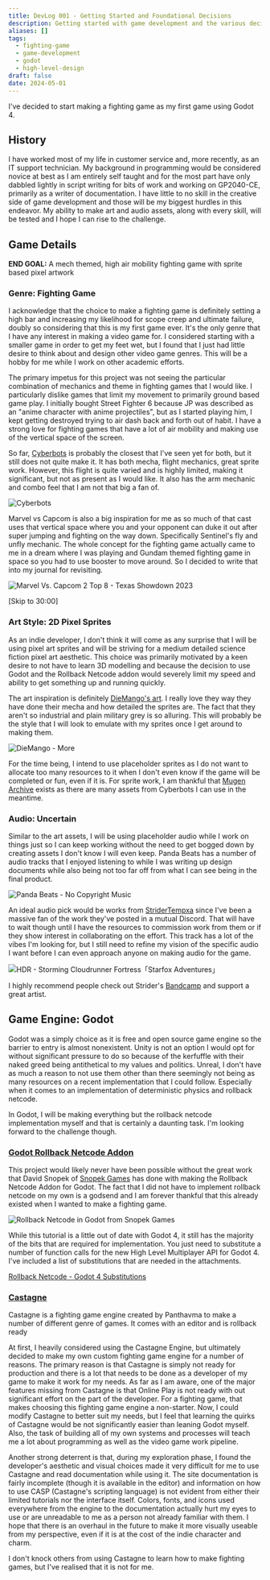 ```yaml
---
title: DevLog 001 - Getting Started and Foundational Decisions
description: Getting started with game development and the various decisions made
aliases: []
tags:
  - fighting-game
  - game-development
  - godot
  - high-level-design
draft: false
date: 2024-05-01
---
```


I've decided to start making a fighting game as my first game using Godot 4.

## History

I have worked most of my life in customer service and, more recently, as an IT support technician. My background in
programming would be considered novice at best as I am entirely self taught and for the most part have only dabbled
lightly in script writing for bits of work and working on GP2040-CE, primarily as a writer of documentation. I have
little to no skill in the creative side of game development and those will be my biggest hurdles in this endeavor. My
ability to make art and audio assets, along with every skill, will be tested and I hope I can rise to the challenge.

## Game Details

**END GOAL:** A mech themed, high air mobility fighting game with sprite based pixel artwork

### Genre: Fighting Game

I acknowledge that the choice to make a fighting game is definitely setting a high bar and increasing my likelihood for
scope creep and ultimate failure, doubly so considering that this is my first game ever. It's the only genre that I have
any interest in making a video game for. I considered starting with a smaller game in order to get my feet wet, but I
found that I just had little desire to think about and design other video game genres. This will be a hobby for me while
I work on other academic efforts.

The primary impetus for this project was not seeing the particular combination of mechanics and theme in fighting games
that I would like. I particularly dislike games that limit my movement to primarily ground based game play. I initially
bought Street Fighter 6 because JP was described as an "anime character with anime projectiles", but as I started
playing him, I kept getting destroyed trying to air dash back and forth out of habit. I have a strong love for fighting
games that have a lot of air mobility and making use of the vertical space of the screen.

So far, [Cyberbots](https://store.steampowered.com/app/1556724/Capcom_Arcade_StadiumCYBERBOTS__FULLMETAL_MADNESS/) is
probably the closest that I've seen yet for both, but it still does not quite make it. It has both mecha, flight
mechanics, great sprite work. However, this flight is quite varied and is highly limited, making it significant, but not
as present as I would like. It also has the arm mechanic and combo feel that I am not that big a fan of.

![Cyberbots](https://cdn.cloudflare.steamstatic.com/steam/apps/1556724/ss_2fa2c6022a681272fe96969a6b25e3f00e78d735.600x338.jpg?t=1634751600)

Marvel vs Capcom is also a big inspiration for me as so much of that cast uses that vertical space where you and your
opponent can duke it out after super jumping and fighting on the way down. Specifically Sentinel's fly and unfly
mechanic. The whole concept for the fighting game actually came to me in a dream where I was playing and Gundam themed
fighting game in space so you had to use booster to move around. So I decided to write that into my journal for
revisiting.

![Marvel Vs. Capcom 2 Top 8 - Texas Showdown 2023](https://www.youtube.com/watch?v=znshmx0GzkE&t=1800s)

[Skip to 30:00]

### Art Style: 2D Pixel Sprites

As an indie developer, I don't think it will come as any surprise that I will be using pixel art sprites and will be
striving for a medium detailed science fiction pixel art aesthetic. This choice was primarily motivated by a keen desire
to not have to learn 3D modelling and because the decision to use Godot and the Rollback Netcode addon would severely
limit my speed and ability to get something up and running quickly.

The art inspiration is definitely [DieMango's art](https://diemango.newgrounds.com/art). I really love they way they
have done their mecha and how detailed the sprites are. The fact that they aren't so industrial and plain military grey
is so alluring. This will probably be the style that I will look to emulate with my sprites once I get around to making
them.

![DieMango - More](https://art.ngfiles.com/images/1064000/1064238_diemango_more.png)

For the time being, I intend to use placeholder sprites as I do not want to allocate too many resources to it when I
don't even know if the game will be completed or fun, even if it is. For sprite work, I am thankful that
[Mugen Archive](https://mugenarchive.com/forums/downloads.php?s=b03c9241639bdbb172fa90733ba4d5a6&do=file&id=33634-blodia-gm)
exists as there are many assets from Cyberbots I can use in the meantime.

### Audio: Uncertain

Similar to the art assets, I will be using placeholder audio while I work on things just so I can keep working without
the need to get bogged down by creating assets I don't know I will even keep. Panda Beats has a number of audio tracks
that I enjoyed listening to while I was writing up design documents while also being not too far off from what I can see
being in the final product.

![Panda Beats - No Copyright Music](https://www.youtube.com/watch?v=y1qem-LI3Hs)

An ideal audio pick would be works from [StriderTempxa](https://www.youtube.com/@stridertempxa) since I've been a
massive fan of the work they've posted in a mutual Discord. That will have to wait though until I have the resources to
commission work from them or if they show interest in collaborating on the effort. This track has a lot of the vibes I'm
looking for, but I still need to refine my vision of the specific audio I want before I can even approach anyone on
making audio for the game.

![HDR - Storming Cloudrunner Fortress「Starfox Adventures」](https://www.youtube.com/watch?v=cf37oVUu1po)

I highly recommend people check out Strider's [Bandcamp](https://tempxa.bandcamp.com/) and support a great artist.

## Game Engine: Godot

Godot was a simply choice as it is free and open source game engine so the barrier to entry is almost nonexistent. Unity
is not an option I would opt for without significant pressure to do so because of the kerfuffle with their naked greed
being antithetical to my values and politics. Unreal, I don't have as much a reason to not use them other than there
seemingly not being as many resources on a recent implementation that I could follow. Especially when it comes to an
implementation of deterministic physics and rollback netcode.

In Godot, I will be making everything but the rollback netcode implementation myself and that is certainly a daunting
task. I'm looking forward to the challenge though.

### [Godot Rollback Netcode Addon](https://gitlab.com/snopek-games/godot-rollback-netcode)

This project would likely never have been possible without the great work that David Snopek of
[Snopek Games](https://www.snopekgames.com/) has done with making the Rollback Netcode Addon for Godot. The fact that I
did not have to implement rollback netcode on my own is a godsend and I am forever thankful that this already existed
when I wanted to make a fighting game.

![Rollback Netcode in Godot from Snopek Games](https://www.youtube.com/watch?v=zvqQPbT8rAE&list=PLCBLMvLIundBXwTa6gwlOUNc29_9btoir)

While this tutorial is a little out of date with Godot 4, it still has the majority of the bits that are required for
implementation. You just need to substitute a number of function calls for the new High Level Multiplayer API for
Godot 4. I've included a list of substitutions that are needed in the attachments.

[Rollback Netcode - Godot 4 Substitutions](/misc-attachments/rollback-netcode-godot-4-substitutions.md)

### [Castagne](http://castagneengine.com/)

Castagne is a fighting game engine created by Panthavma to make a number of different genre of games. It comes with an
editor and is rollback ready

At first, I heavily considered using the Castagne Engine, but ultimately decided to make my own custom fighting game
engine for a number of reasons. The primary reason is that Castagne is simply not ready for production and there is a
lot that needs to be done as a developer of my game to make it work for my needs. As far as I am aware, one of the major
features missing from Castagne is that Online Play is not ready with out significant effort on the part of the
developer. For a fighting game, that makes choosing this fighting game engine a non-starter. Now, I could modify
Castagne to better suit my needs, but I feel that learning the quirks of Castagne would be not significantly easier than
leaning Godot myself. Also, the task of building all of my own systems and processes will teach me a lot about
programming as well as the video game work pipeline.

Another strong deterrent is that, during my exploration phase, I found the developer's aesthetic and visual choices made
it very difficult for me to use Castagne and read documentation while using it. The site documentation is fairly
incomplete (though it is available in the editor) and information on how to use CASP (Castagne's scripting language) is
not evident from either their limited tutorials nor the interface itself. Colors, fonts, and icons used everywhere from
the engine to the documentation actually hurt my eyes to use or are unreadable to me as a person not already familiar
with them. I hope that there is an overhaul in the future to make it more visually useable from my perspective, even if
it is at the cost of the indie character and charm.

I don't knock others from using Castagne to learn how to make fighting games, but I've realised that it is not for me.
